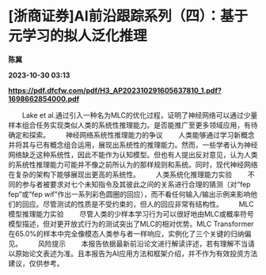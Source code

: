 # [浙商证券]AI前沿跟踪系列（四）：基于元学习的拟人泛化推理
**陈冀**

**2023-10-30 03:13**

**https://pdf.dfcfw.com/pdf/H3_AP202310291605637810_1.pdf?1698662854000.pdf**

　　Lake et al.通过引入一种名为MLC的优化过程，证明了神经网络可以通过少量样本组合任务实现类似人类的系统性推理能力。是否能推广至更多领域应用，有待确定和探索。 　　神经网络系统性推理能力的争议 　　人类能够通过学习新概念并将其与已有概念组合运用，展现出系统性的推理能力。然而，一些学者认为神经网络缺乏这种系统性，因此不能作为认知模型。但也有人提出反对意见，认为人类的系统性推理能力可能并不像之前所认为的那样规则和系统。同时，现代神经网络在复杂的架构下能够展现出更高的系统性。 　　人类系统化推理能力实验 　　不同的参与者被要求对七个未知指令及其彼此之间的关系进行合理的猜测（对“fep fep”或“fep wif”作出一系列彩色圆圈的回应），而不看任何输入/输出示例来影响他们的回应。尽管测试的性质是不受约束的，但人的回应非常有结构性。 　　MLC模型推理能力实验 　　尽管人类的少样本学习行为可以很好地由MLC或概率符号模型描述，但对更开放式行为的测试突出了MLC的相对优势。MLC Transformer在65.0%的样本中完全像模态人类参与者一样响应，实例化了三个关键的归纳偏见。 　　风险提示 　　本报告依据最新前沿论文进行解读评述，若有理解不当请以原始论文表述为准。且本报告为AI应用方法和框架介绍，并不作为有效投资方法建议，仅供参考。
